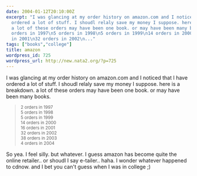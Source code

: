 ```yaml
---
date: 2004-01-12T20:10:00Z
excerpt: "I was glancing at my order history on amazon.com and I noticed that I have
  ordered a lot of stuff. I shoudl relaly save my money I suppose. here is a breakdown.
  a lot of these orders may have been one book. or may have been many books. \n\n2
  orders in 1997\n5 orders in 1998\n5 orders in 1999\n14 orders in 2000\n16 orders
  in 2001\n32 orders in 2002\n..."
tags: ["books","college"]
title: amazon
wordpress_id: 725
wordpress_url: http://new.nata2.org/?p=725
---
```


I was glancing at my order history on amazon.com and I noticed that I have ordered a lot of stuff. I shoudl relaly save my money I suppose. here is a breakdown. a lot of these orders may have been one book. or may have been many books. 
<blockquote><small>
2 orders in 1997<br/>
5 orders in 1998<br/>
5 orders in 1999<br/>
14 orders in 2000<bR>
16 orders in 2001<br/>
32 orders in 2002<br/>
38 orders in 2003<br/>
4 orders in 2004<br/>
</small></blockquote>So yea. I feel silly. but whatever. I guess amazon has become quite the online retailer.. or shoudl I say e-tailer.. haha. I wonder whatever happened to cdnow. and I bet you can't guess when I was in college ;)
